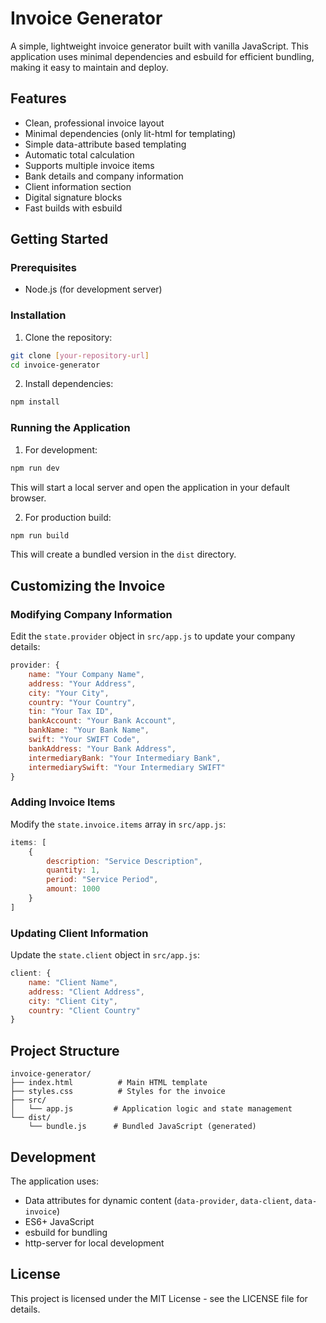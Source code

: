# Invoice Generator

A simple, lightweight invoice generator built with vanilla JavaScript. This application uses minimal dependencies and esbuild for efficient bundling, making it easy to maintain and deploy.

## Features

- Clean, professional invoice layout
- Minimal dependencies (only lit-html for templating)
- Simple data-attribute based templating
- Automatic total calculation
- Supports multiple invoice items
- Bank details and company information
- Client information section
- Digital signature blocks
- Fast builds with esbuild

## Getting Started

### Prerequisites

- Node.js (for development server)

### Installation

1. Clone the repository:
```bash
git clone [your-repository-url]
cd invoice-generator
```

2. Install dependencies:
```bash
npm install
```

### Running the Application

1. For development:
```bash
npm run dev
```
This will start a local server and open the application in your default browser.

2. For production build:
```bash
npm run build
```
This will create a bundled version in the `dist` directory.

## Customizing the Invoice

### Modifying Company Information

Edit the `state.provider` object in `src/app.js` to update your company details:

```javascript
provider: {
    name: "Your Company Name",
    address: "Your Address",
    city: "Your City",
    country: "Your Country",
    tin: "Your Tax ID",
    bankAccount: "Your Bank Account",
    bankName: "Your Bank Name",
    swift: "Your SWIFT Code",
    bankAddress: "Your Bank Address",
    intermediaryBank: "Your Intermediary Bank",
    intermediarySwift: "Your Intermediary SWIFT"
}
```

### Adding Invoice Items

Modify the `state.invoice.items` array in `src/app.js`:

```javascript
items: [
    {
        description: "Service Description",
        quantity: 1,
        period: "Service Period",
        amount: 1000
    }
]
```

### Updating Client Information

Update the `state.client` object in `src/app.js`:

```javascript
client: {
    name: "Client Name",
    address: "Client Address",
    city: "Client City",
    country: "Client Country"
}
```

## Project Structure

```
invoice-generator/
├── index.html          # Main HTML template
├── styles.css          # Styles for the invoice
├── src/
│   └── app.js         # Application logic and state management
└── dist/
    └── bundle.js      # Bundled JavaScript (generated)
```

## Development

The application uses:
- Data attributes for dynamic content (`data-provider`, `data-client`, `data-invoice`)
- ES6+ JavaScript
- esbuild for bundling
- http-server for local development

## License

This project is licensed under the MIT License - see the LICENSE file for details.

